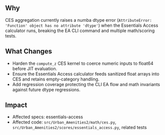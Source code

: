 ## Why
CES aggregation currently raises a numba dtype error (`AttributeError: 'Function' object has no attribute 'dtype'`) when the Essentials Access calculator runs, breaking the EA CLI command and multiple math/scoring tests.

## What Changes
- Harden the `compute_z` CES kernel to coerce numeric inputs to float64 before JIT evaluation.
- Ensure the Essentials Access calculator feeds sanitized float arrays into CES and retains empty-category handling.
- Add regression coverage protecting the CLI EA flow and math invariants against future dtype regressions.

## Impact
- Affected specs: essentials-access
- Affected code: `src/Urban_Amenities2/math/ces.py`, `src/Urban_Amenities2/scores/essentials_access.py`, related tests
